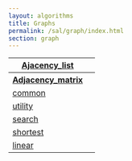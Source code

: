 ```yaml
---
layout: algorithms
title: Graphs
permalink: /sal/graph/index.html
section: graph
---
```

<table class="pretty">
<tr><th><a class="doc-list-name" href="Adjacency)list">Ajacency_list</a></th><th></th></tr>
<tr><th><a class="doc-list-name" href="Adjacency_matrix">Adjacency_matrix</a></th><th></th></tr>
<tr><td><a class="doc-list-name" href="common">common</a></td><td></td></tr>
<tr><td><a class="doc-list-name" href="utility">utility</a></td><td></td></tr>
<tr><td><a class="doc-list-name" href="search">search</a></td><td></td></tr>
<tr><td><a class="doc-list-name" href="shortest">shortest</a></td><td></td></tr>
<tr><td><a class="doc-list-name" href="linear">linear</a></td><td></td></tr>
</table></div>
